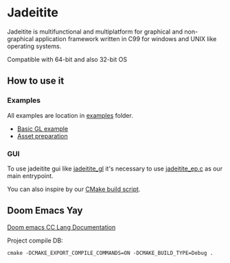 # Jadeitite

Jadeitite is multifunctional and multiplatform for graphical and non-graphical application framework
written in C99 for windows and UNIX like operating systems.

Compatible with 64-bit and also 32-bit OS

## How to use it

### Examples

All examples are location in [examples](examples) folder.

- [Basic GL example](examples/basic/src/main.c)
- [Asset preparation](examples/basic/src/prepare.c)

### GUI

To use jadeitite gui like [jadeitite_gl](src/jadeitite_gl.h) it's necessary to use 
[jadeitite_ep.c](src/jadeitite_ep.c) as our main entrypoint.

You can also inspire by our [CMake build script](CMakeLists.txt).

## Doom Emacs Yay

[Doom emacs CC Lang Documentation](https://docs.doomemacs.org/v21.12/modules/lang/cc/)

Project compile DB:

```markdown
cmake -DCMAKE_EXPORT_COMPILE_COMMANDS=ON -DCMAKE_BUILD_TYPE=Debug .
```
